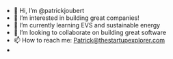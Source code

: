 - 👋 Hi, I’m @patrickjoubert
- 👀 I’m interested in building great companies!
- 🌱 I’m currently learning EVS and sustainable energy
- 💞️ I’m looking to collaborate on building great software 
- 📫 How to reach me: Patrick@thestartupexplorer.com
- 
